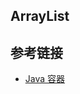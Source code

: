 <!--
date: 2021-05-19T22:34:12+08:00
lastmod: 2021-05-19T22:34:12+08:00
-->
## ArrayList


## 参考链接

* [Java 容器](http://cyc2018.gitee.io/cs-notes/#/notes/Java%20容器)
